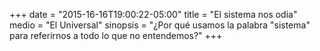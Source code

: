 +++ date = "2015-16-16T19:00:22-05:00" title = "El sistema nos odia" medio = "El Universal" sinopsis = "¿Por qué usamos la palabra \"sistema\" para referirnos a todo lo que no entendemos?" +++

